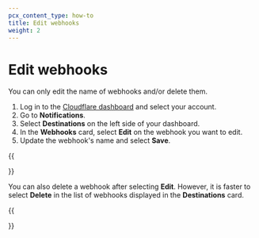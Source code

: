 ```yaml
---
pcx_content_type: how-to
title: Edit webhooks
weight: 2
---
```


# Edit webhooks

You can only edit the name of webhooks and/or delete them.

1. Log in to the [Cloudflare dashboard](https://dash.cloudflare.com/login) and select your account.
2. Go to **Notifications**.
3. Select **Destinations** on the left side of your dashboard.
4. In the **Webhooks** card, select **Edit** on the webhook you want to edit.
5. Update the webhook's name and select **Save**.

{{<Aside type="note" header="Note">}}

You can also delete a webhook after selecting **Edit**. However, it is faster to select **Delete** in the list of webhooks displayed in the **Destinations** card.

{{</Aside>}}
